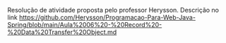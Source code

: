 Resolução de atividade proposta pelo professor Herysson. Descrição no link
https://github.com/Herysson/Programacao-Para-Web-Java-Spring/blob/main/Aula%2006%20-%20Record%20-%20Data%20Transfer%20Object.md
